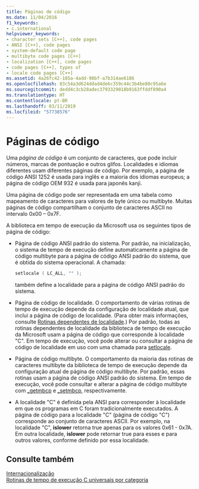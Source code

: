 ```yaml
---
title: Páginas de código
ms.date: 11/04/2016
f1_keywords:
- c.international
helpviewer_keywords:
- character sets [C++], code pages
- ANSI [C++], code pages
- system-default code page
- multibyte code pages [C++]
- localization [C++], code pages
- code pages [C++], types of
- locale code pages [C++]
ms.assetid: 4a26fc42-185a-4add-98bf-a7b314ae6186
ms.openlocfilehash: 83c54a3d624ddad4de6c359c44c3b4be80c95a6e
ms.sourcegitcommit: dedd4c3cb28adec3793329018b9163ffddf890a4
ms.translationtype: HT
ms.contentlocale: pt-BR
ms.lasthandoff: 03/11/2019
ms.locfileid: "57738576"
---
```

# <a name="code-pages"></a>Páginas de código

Uma *página de código* é um conjunto de caracteres, que pode incluir números, marcas de pontuação e outros glifos. Localidades e idiomas diferentes usam diferentes páginas de código. Por exemplo, a página de código ANSI 1252 é usada para inglês e a maioria dos idiomas europeus; a página de código OEM 932 é usada para japonês kanji.

Uma página de código pode ser representada em uma tabela como mapeamento de caracteres para valores de byte único ou multibyte. Muitas páginas de código compartilham o conjunto de caracteres ASCII no intervalo 0x00 – 0x7F.

A biblioteca em tempo de execução da Microsoft usa os seguintes tipos de página de código:

- Página de código ANSI padrão do sistema. Por padrão, na inicialização, o sistema de tempo de execução define automaticamente a página de código multibyte para a página de código ANSI padrão do sistema, que é obtida do sistema operacional. A chamada:

    ```C
    setlocale ( LC_ALL, "" );
    ```

   também define a localidade para a página de código ANSI padrão do sistema.

- Página de código de localidade. O comportamento de várias rotinas de tempo de execução depende da configuração de localidade atual, que inclui a página de código de localidade. (Para obter mais informações, consulte [Rotinas dependentes de localidade](../c-runtime-library/locale.md).) Por padrão, todas as rotinas dependentes de localidade da biblioteca de tempo de execução da Microsoft usam a página de código que corresponde à localidade "C". Em tempo de execução, você pode alterar ou consultar a página de código de localidade em uso com uma chamada para [setlocale](../c-runtime-library/reference/setlocale-wsetlocale.md).

- Página de código multibyte. O comportamento da maioria das rotinas de caracteres multibyte da biblioteca de tempo de execução depende da configuração atual de página de código multibyte. Por padrão, essas rotinas usam a página de código ANSI padrão do sistema. Em tempo de execução, você pode consultar e alterar a página de código multibyte com [_getmbcp](../c-runtime-library/reference/getmbcp.md) e [_setmbcp](../c-runtime-library/reference/setmbcp.md), respectivamente.

- A localidade "C" é definida pela ANSI para corresponder à localidade em que os programas em C foram tradicionalmente executados. A página de código para a localidade "C" (página de código "C") corresponde ao conjunto de caracteres ASCII. Por exemplo, na localidade "C", **islower** retorna true apenas para os valores 0x61 - 0x7A. Em outra localidade, **islower** pode retornar true para esses e para outros valores, conforme definido por essa localidade.

## <a name="see-also"></a>Consulte também

[Internacionalização](../c-runtime-library/internationalization.md)<br/>
[Rotinas de tempo de execução C universais por categoria](../c-runtime-library/run-time-routines-by-category.md)<br/>
